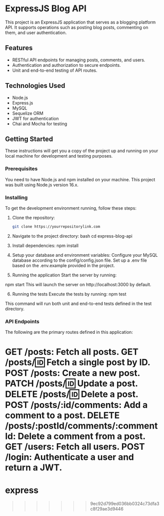 # ExpressJS Blog API

This project is an ExpressJS application that serves as a blogging platform API. It supports operations such as posting blog posts, commenting on them, and user authentication.

## Features

- RESTful API endpoints for managing posts, comments, and users.
- Authentication and authorization to secure endpoints.
- Unit and end-to-end testing of API routes.

## Technologies Used

- Node.js
- Express.js
- MySQL
- Sequelize ORM
- JWT for authentication
- Chai and Mocha for testing

## Getting Started

These instructions will get you a copy of the project up and running on your local machine for development and testing purposes.

### Prerequisites

You need to have Node.js and npm installed on your machine. This project was built using Node.js version 16.x.

### Installing

To get the development environment running, follow these steps:

1. Clone the repository:

   ```bash
   git clone https://yourrepositorylink.com

   ```

2. Navigate to the project directory:
   bash
   cd express-blog-api

3. Install dependencies:
   npm install

4. Setup your database and environment variables:
   Configure your MySQL database according to the config/config.json file.
   Set up a .env file based on the .env.example provided in the project.

5. Running the application
   Start the server by running:

npm start
This will launch the server on http://localhost:3000 by default.

6. Running the tests
   Execute the tests by running:
   npm test

This command will run both unit and end-to-end tests defined in the test directory.

### API Endpoints

The following are the primary routes defined in this application:

GET /posts: Fetch all posts.
GET /posts/:id: Fetch a single post by ID.
POST /posts: Create a new post.
PATCH /posts/:id: Update a post.
DELETE /posts/:id: Delete a post.
POST /posts/:id/comments: Add a comment to a post.
DELETE /posts/:postId/comments/:commentId: Delete a comment from a post.
GET /users: Fetch all users.
POST /login: Authenticate a user and return a JWT.
=======
# express
>>>>>>> 9ec92d799ed036bb0324c73dfa3c8f29ae3d9446
